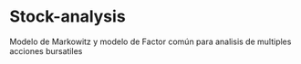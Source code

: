 # Stock-analysis
Modelo de Markowitz y modelo de Factor común para analisis de multiples acciones bursatiles
